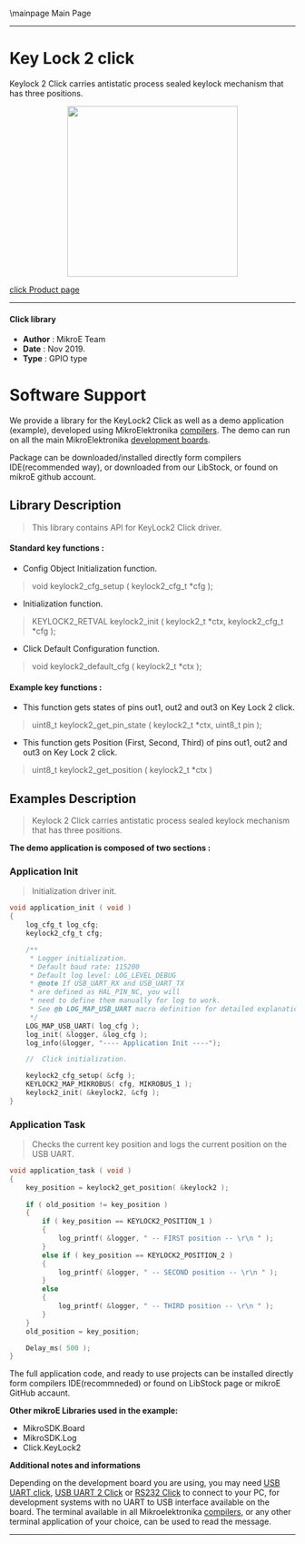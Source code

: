 \mainpage Main Page
 
 

---
# Key Lock 2 click

Keylock 2 Click carries antistatic process sealed keylock mechanism that has three positions.

<p align="center">
  <img src="https://download.mikroe.com/images/click_for_ide/keylock2_click.png" height=300px>
</p>

[click Product page](https://www.mikroe.com/keylock-2-click)

---


#### Click library 

- **Author**        : MikroE Team
- **Date**          : Nov 2019.
- **Type**          : GPIO type


# Software Support

We provide a library for the KeyLock2 Click 
as well as a demo application (example), developed using MikroElektronika 
[compilers](https://shop.mikroe.com/compilers). 
The demo can run on all the main MikroElektronika [development boards](https://shop.mikroe.com/development-boards).

Package can be downloaded/installed directly form compilers IDE(recommended way), or downloaded from our LibStock, or found on mikroE github account. 

## Library Description

> This library contains API for KeyLock2 Click driver.

#### Standard key functions :

- Config Object Initialization function.
> void keylock2_cfg_setup ( keylock2_cfg_t *cfg ); 
 
- Initialization function.
> KEYLOCK2_RETVAL keylock2_init ( keylock2_t *ctx, keylock2_cfg_t *cfg );

- Click Default Configuration function.
> void keylock2_default_cfg ( keylock2_t *ctx );


#### Example key functions :

- This function gets states of pins out1, out2 and out3 on Key Lock 2 click.
> uint8_t keylock2_get_pin_state ( keylock2_t *ctx, uint8_t pin );
 
- This function gets Position (First, Second, Third) of pins 
out1, out2 and out3 on Key Lock 2 click.
> uint8_t keylock2_get_position ( keylock2_t *ctx )


## Examples Description

> Keylock 2 Click carries antistatic process sealed keylock mechanism that has three positions.

**The demo application is composed of two sections :**

### Application Init 

> Initialization driver init.

```c
void application_init ( void )
{
    log_cfg_t log_cfg;
    keylock2_cfg_t cfg;

    /** 
     * Logger initialization.
     * Default baud rate: 115200
     * Default log level: LOG_LEVEL_DEBUG
     * @note If USB_UART_RX and USB_UART_TX 
     * are defined as HAL_PIN_NC, you will 
     * need to define them manually for log to work. 
     * See @b LOG_MAP_USB_UART macro definition for detailed explanation.
     */
    LOG_MAP_USB_UART( log_cfg );
    log_init( &logger, &log_cfg );
    log_info(&logger, "---- Application Init ----");

    //  Click initialization.

    keylock2_cfg_setup( &cfg );
    KEYLOCK2_MAP_MIKROBUS( cfg, MIKROBUS_1 );
    keylock2_init( &keylock2, &cfg );
}
```

### Application Task

> Checks the current key position and logs the current position on the USB UART.

```c
void application_task ( void )
{
    key_position = keylock2_get_position( &keylock2 );
    
    if ( old_position != key_position )
    {
        if ( key_position == KEYLOCK2_POSITION_1 )
        {
            log_printf( &logger, " -- FIRST position -- \r\n " );
        }
        else if ( key_position == KEYLOCK2_POSITION_2 )
        {
            log_printf( &logger, " -- SECOND position -- \r\n " );
        }
        else
        {
            log_printf( &logger, " -- THIRD position -- \r\n " );
        }
    }
    old_position = key_position;

    Delay_ms( 500 );
}
```

The full application code, and ready to use projects can be  installed directly form compilers IDE(recommneded) or found on LibStock page or mikroE GitHub accaunt.

**Other mikroE Libraries used in the example:** 

- MikroSDK.Board
- MikroSDK.Log
- Click.KeyLock2

**Additional notes and informations**

Depending on the development board you are using, you may need 
[USB UART click](https://shop.mikroe.com/usb-uart-click), 
[USB UART 2 Click](https://shop.mikroe.com/usb-uart-2-click) or 
[RS232 Click](https://shop.mikroe.com/rs232-click) to connect to your PC, for 
development systems with no UART to USB interface available on the board. The 
terminal available in all Mikroelektronika 
[compilers](https://shop.mikroe.com/compilers), or any other terminal application 
of your choice, can be used to read the message.



---

